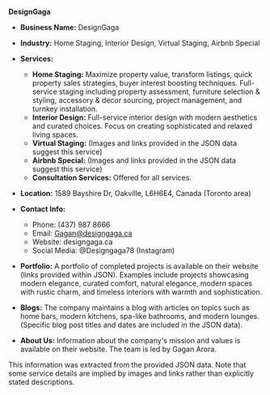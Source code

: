 **DesignGaga**

* **Business Name:** DesignGaga
* **Industry:** Home Staging, Interior Design, Virtual Staging, Airbnb Special
* **Services:**
    * **Home Staging:**  Maximize property value, transform listings, quick property sales strategies, buyer interest boosting techniques.  Full-service staging including property assessment, furniture selection & styling, accessory & decor sourcing, project management, and turnkey installation.
    * **Interior Design:** Full-service interior design with modern aesthetics and curated choices.  Focus on creating sophisticated and relaxed living spaces.
    * **Virtual Staging:**  (Images and links provided in the JSON data suggest this service)
    * **Airbnb Special:** (Images and links provided in the JSON data suggest this service)
    * **Consultation Services:**  Offered for all services.


* **Location:** 1589 Bayshire Dr, Oakville, L6H6E4, Canada (Toronto area)
* **Contact Info:**
    * Phone: (437) 987 8666
    * Email: Gagan@designgaga.ca
    * Website: designgaga.ca
    * Social Media: @Designgaga78 (Instagram)
* **Portfolio:**  A portfolio of completed projects is available on their website (links provided within JSON). Examples include projects showcasing modern elegance, curated comfort, natural elegance, modern spaces with rustic charm, and timeless interiors with warmth and sophistication.
* **Blogs:**  The company maintains a blog with articles on topics such as home bars, modern kitchens, spa-like bathrooms, and modern lounges. (Specific blog post titles and dates are included in the JSON data).
* **About Us:** Information about the company's mission and values is available on their website. The team is led by Gagan Arora.


This information was extracted from the provided JSON data.  Note that some service details are implied by images and links rather than explicitly stated descriptions.